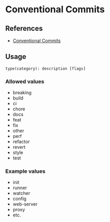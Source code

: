 # Conventional Commits

## References

- [Conventional Commits](https://conventionalcommits.org/en/)

## Usage

```text
type(category): description [flags]
```

### Allowed <type> values

- breaking
- build
- ci
- chore
- docs
- feat
- fix
- other
- perf
- refactor
- revert
- style
- test

### Example <scope> values

- init
- runner
- watcher
- config
- web-server
- proxy
- etc.
